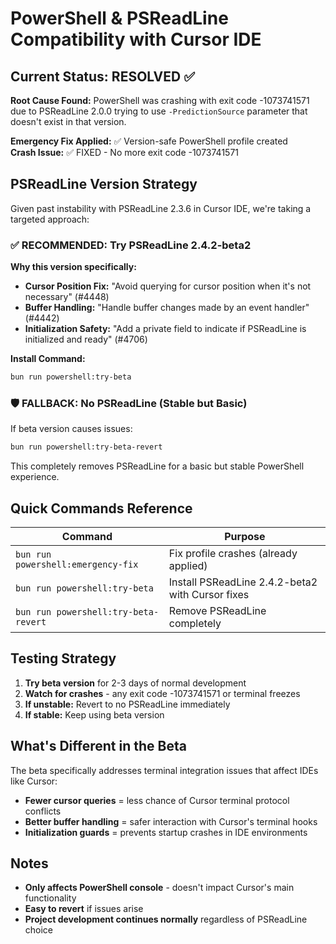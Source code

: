 # PowerShell & PSReadLine Compatibility with Cursor IDE

## Current Status: RESOLVED ✅

**Root Cause Found:** PowerShell was crashing with exit code -1073741571 due to PSReadLine 2.0.0 trying to use `-PredictionSource` parameter that doesn't exist in that version.

**Emergency Fix Applied:** ✅ Version-safe PowerShell profile created  
**Crash Issue:** ✅ FIXED - No more exit code -1073741571

## PSReadLine Version Strategy

Given past instability with PSReadLine 2.3.6 in Cursor IDE, we're taking a targeted approach:

### ✅ RECOMMENDED: Try PSReadLine 2.4.2-beta2

**Why this version specifically:**
- **Cursor Position Fix:** "Avoid querying for cursor position when it's not necessary" (#4448)
- **Buffer Handling:** "Handle buffer changes made by an event handler" (#4442)  
- **Initialization Safety:** "Add a private field to indicate if PSReadLine is initialized and ready" (#4706)

**Install Command:**
```bash
bun run powershell:try-beta
```

### 🛡️ FALLBACK: No PSReadLine (Stable but Basic)

If beta version causes issues:

```bash
bun run powershell:try-beta-revert
```

This completely removes PSReadLine for a basic but stable PowerShell experience.

## Quick Commands Reference

| Command | Purpose |
|---------|---------|
| `bun run powershell:emergency-fix` | Fix profile crashes (already applied) |
| `bun run powershell:try-beta` | Install PSReadLine 2.4.2-beta2 with Cursor fixes |
| `bun run powershell:try-beta-revert` | Remove PSReadLine completely |

## Testing Strategy

1. **Try beta version** for 2-3 days of normal development
2. **Watch for crashes** - any exit code -1073741571 or terminal freezes
3. **If unstable:** Revert to no PSReadLine immediately
4. **If stable:** Keep using beta version

## What's Different in the Beta

The beta specifically addresses terminal integration issues that affect IDEs like Cursor:

- **Fewer cursor queries** = less chance of Cursor terminal protocol conflicts
- **Better buffer handling** = safer interaction with Cursor's terminal hooks
- **Initialization guards** = prevents startup crashes in IDE environments

## Notes

- **Only affects PowerShell console** - doesn't impact Cursor's main functionality
- **Easy to revert** if issues arise
- **Project development continues normally** regardless of PSReadLine choice
